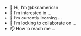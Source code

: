- 👋 Hi, I’m @bknamerican
- 👀 I’m interested in ...
- 🌱 I’m currently learning ...
- 💞️ I’m looking to collaborate on ...
- 📫 How to reach me ...

<!---
bknamerican/bknamerican is a ✨ special ✨ repository because its `README.md` (this file) appears on your GitHub profile.
You can click the Preview link to take a look at your changes.
--->
